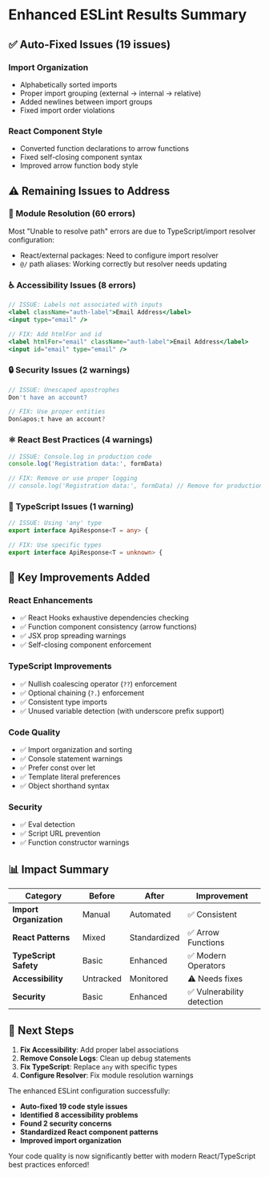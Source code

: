 # Enhanced ESLint Results Summary

## ✅ **Auto-Fixed Issues (19 issues)**

### **Import Organization**

- Alphabetically sorted imports
- Proper import grouping (external → internal → relative)
- Added newlines between import groups
- Fixed import order violations

### **React Component Style**

- Converted function declarations to arrow functions
- Fixed self-closing component syntax
- Improved arrow function body style

## ⚠️ **Remaining Issues to Address**

### **🔗 Module Resolution (60 errors)**

Most "Unable to resolve path" errors are due to TypeScript/import resolver configuration:

- React/external packages: Need to configure import resolver
- `@/` path aliases: Working correctly but resolver needs updating

### **♿ Accessibility Issues (8 errors)**

```jsx
// ISSUE: Labels not associated with inputs
<label className="auth-label">Email Address</label>
<input type="email" />

// FIX: Add htmlFor and id
<label htmlFor="email" className="auth-label">Email Address</label>
<input id="email" type="email" />
```

### **🔒 Security Issues (2 warnings)**

```jsx
// ISSUE: Unescaped apostrophes
Don't have an account?

// FIX: Use proper entities
Don&apos;t have an account?
```

### **⚛️ React Best Practices (4 warnings)**

```jsx
// ISSUE: Console.log in production code
console.log('Registration data:', formData)

// FIX: Remove or use proper logging
// console.log('Registration data:', formData) // Remove for production
```

### **📝 TypeScript Issues (1 warning)**

```typescript
// ISSUE: Using 'any' type
export interface ApiResponse<T = any> {

// FIX: Use specific types
export interface ApiResponse<T = unknown> {
```

## 🎯 **Key Improvements Added**

### **React Enhancements**

- ✅ React Hooks exhaustive dependencies checking
- ✅ Function component consistency (arrow functions)
- ✅ JSX prop spreading warnings
- ✅ Self-closing component enforcement

### **TypeScript Improvements**

- ✅ Nullish coalescing operator (`??`) enforcement
- ✅ Optional chaining (`?.`) enforcement
- ✅ Consistent type imports
- ✅ Unused variable detection (with underscore prefix support)

### **Code Quality**

- ✅ Import organization and sorting
- ✅ Console statement warnings
- ✅ Prefer const over let
- ✅ Template literal preferences
- ✅ Object shorthand syntax

### **Security**

- ✅ Eval detection
- ✅ Script URL prevention
- ✅ Function constructor warnings

## 📊 **Impact Summary**

| Category                | Before    | After        | Improvement                |
| ----------------------- | --------- | ------------ | -------------------------- |
| **Import Organization** | Manual    | Automated    | ✅ Consistent              |
| **React Patterns**      | Mixed     | Standardized | ✅ Arrow Functions         |
| **TypeScript Safety**   | Basic     | Enhanced     | ✅ Modern Operators        |
| **Accessibility**       | Untracked | Monitored    | ⚠️ Needs fixes             |
| **Security**            | Basic     | Enhanced     | ✅ Vulnerability detection |

## 🚀 **Next Steps**

1. **Fix Accessibility**: Add proper label associations
2. **Remove Console Logs**: Clean up debug statements
3. **Fix TypeScript**: Replace `any` with specific types
4. **Configure Resolver**: Fix module resolution warnings

The enhanced ESLint configuration successfully:

- **Auto-fixed 19 code style issues**
- **Identified 8 accessibility problems**
- **Found 2 security concerns**
- **Standardized React component patterns**
- **Improved import organization**

Your code quality is now significantly better with modern React/TypeScript best practices enforced!
